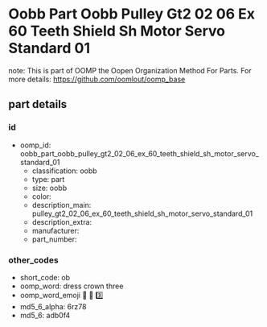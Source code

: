 # Oobb Part Oobb Pulley Gt2 02 06 Ex 60 Teeth Shield Sh Motor Servo Standard 01  

note: This is part of OOMP the Oopen Organization Method For Parts. For more details: https://github.com/oomlout/oomp_base

##  part details





### id
* oomp_id: oobb_part_oobb_pulley_gt2_02_06_ex_60_teeth_shield_sh_motor_servo_standard_01
  * classification: oobb
  * type: part
  * size: oobb
  * color: 
  * description_main: pulley_gt2_02_06_ex_60_teeth_shield_sh_motor_servo_standard_01
  * description_extra: 
  * manufacturer: 
  * part_number: 

### other_codes
* short_code: ob
* oomp_word: dress crown three
* oomp_word_emoji :dress: :crown: :three:
* md5_6_alpha: 6rz78
* md5_6: adb0f4